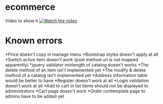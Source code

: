 # ecommerce
Video to show it
[![Watch the video](https://www.img.youtube.com/watch?v=L90lCITLnYg/vi//maxresdefault.jpg)](https://www.youtube.com/watch?v=L90lCITLnYg)

# Known errors
*Price doesn't copy in manage menu
*Bootstrap styles doesn't apply at all
*Switch active item doesn't work (post method url is not mapped apparently)
*jquery validator minlength of catalog doesn't works
*The delete method of an item isn't implemented yet
*The modify & delete method of a catalog isn't implemented yet
*Address information table would be better to have
*Register doesn't work at all
*Login validation doesn't work at all
*Add to cart in list items should not be displayed to administrators
*Cart page doesn't work
*Order contemplate page to admins have to be added yet
